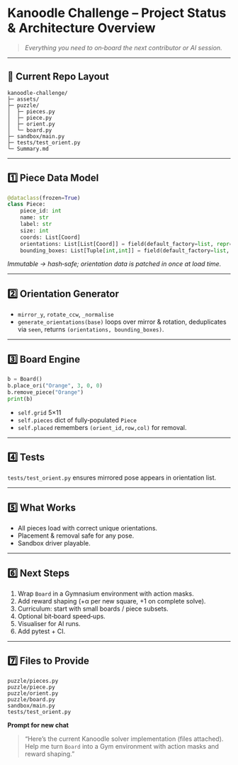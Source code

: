 # Kanoodle Challenge – Project Status & Architecture Overview

> *Everything you need to on‑board the next contributor or AI session.*

---

## 📁 Current Repo Layout
```
kanoodle-challenge/
├─ assets/
├─ puzzle/
│  ├─ pieces.py
│  ├─ piece.py
│  ├─ orient.py
│  └─ board.py
├─ sandbox/main.py
├─ tests/test_orient.py
└─ Summary.md
```

---

## 1️⃣ Piece Data Model
```python
@dataclass(frozen=True)
class Piece:
    piece_id: int
    name: str
    label: str
    size: int
    coords: List[Coord]
    orientations: List[List[Coord]] = field(default_factory=list, repr=False)
    bounding_boxes: List[Tuple[int,int]] = field(default_factory=list, repr=False)
```
*Immutable → hash‑safe; orientation data is patched in once at load time.*

---

## 2️⃣ Orientation Generator
* `mirror_y`, `rotate_ccw`, `_normalise`
* `generate_orientations(base)` loops over mirror & rotation, deduplicates via `seen`, returns `(orientations, bounding_boxes)`.

---

## 3️⃣ Board Engine
```python
b = Board()
b.place_ori("Orange", 3, 0, 0)
b.remove_piece("Orange")
print(b)
```
* `self.grid` 5×11
* `self.pieces` dict of fully‑populated `Piece`
* `self.placed` remembers `(orient_id,row,col)` for removal.

---

## 4️⃣ Tests
`tests/test_orient.py` ensures mirrored pose appears in orientation list.

---

## 5️⃣ What Works
* All pieces load with correct unique orientations.
* Placement & removal safe for any pose.
* Sandbox driver playable.

---

## 6️⃣ Next Steps
1. Wrap `Board` in a Gymnasium environment with action masks.
2. Add reward shaping (+α per new square, +1 on complete solve).
3. Curriculum: start with small boards / piece subsets.
4. Optional bit‑board speed‑ups.
5. Visualiser for AI runs.
6. Add pytest + CI.

---

## 7️⃣ Files to Provide
```
puzzle/pieces.py
puzzle/piece.py
puzzle/orient.py
puzzle/board.py
sandbox/main.py
tests/test_orient.py
```

**Prompt for new chat**

> “Here’s the current Kanoodle solver implementation (files attached). Help me turn `Board` into a Gym environment with action masks and reward shaping.”
